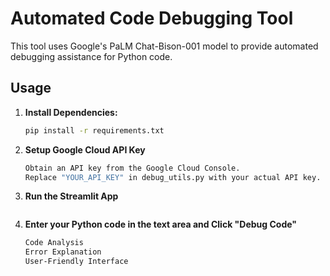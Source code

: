 # Automated Code Debugging Tool

This tool uses Google's PaLM Chat-Bison-001 model to provide automated debugging assistance for Python code.

## Usage

1. **Install Dependencies:**
   ```bash
   pip install -r requirements.txt

2. **Setup Google Cloud API Key**
    ```bash
    Obtain an API key from the Google Cloud Console.
    Replace "YOUR_API_KEY" in debug_utils.py with your actual API key. 

3. **Run the Streamlit App**
    ```streamlit run app.py

4. **Enter your Python code in the text area and Click "Debug Code"**
   ```bash
   Code Analysis
   Error Explanation
   User-Friendly Interface

